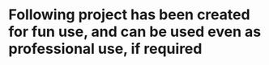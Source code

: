 <h1>Following project has been created for fun use, and can be used even as professional use, if required</h1>